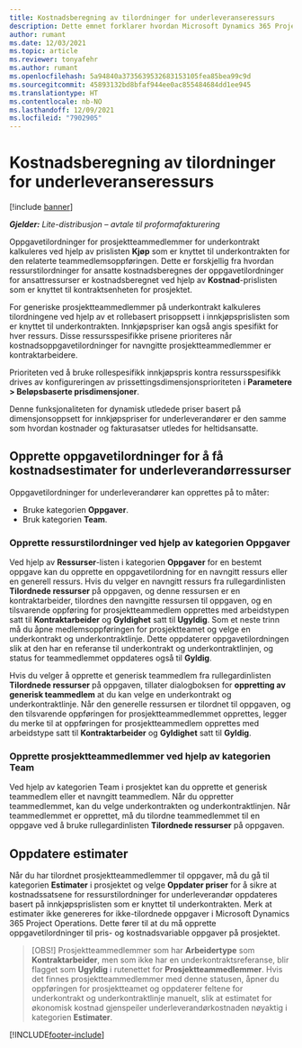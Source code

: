 ```yaml
---
title: Kostnadsberegning av tilordninger for underleveranseressurs
description: Dette emnet forklarer hvordan Microsoft Dynamics 365 Project Operations beregner kostnadsberegning av tilordninger for underleveranseressurs.
author: rumant
ms.date: 12/03/2021
ms.topic: article
ms.reviewer: tonyafehr
ms.author: rumant
ms.openlocfilehash: 5a94840a3735639532683153105fea85bea99c9d
ms.sourcegitcommit: 45893132bd8bfaf944ee0ac855484684dd1ee945
ms.translationtype: HT
ms.contentlocale: nb-NO
ms.lasthandoff: 12/09/2021
ms.locfileid: "7902905"
---
```

# <a name="cost-estimation-of-subcontracted-resource-assignments"></a>Kostnadsberegning av tilordninger for underleveranseressurs

[!include [banner](../../includes/dataverse-preview.md)]

_**Gjelder:** Lite-distribusjon – avtale til proformafakturering_

Oppgavetilordninger for prosjektteammedlemmer for underkontrakt kalkuleres ved hjelp av prislisten **Kjøp** som er knyttet til underkontrakten for den relaterte teammedlemsoppføringen. Dette er forskjellig fra hvordan ressurstilordninger for ansatte kostnadsberegnes der oppgavetilordninger for ansattressurser er kostnadsberegnet ved hjelp av **Kostnad**-prislisten som er knyttet til kontraktsenheten for prosjektet. 

For generiske prosjektteammedlemmer på underkontrakt kalkuleres tilordningene ved hjelp av et rollebasert prisoppsett i innkjøpsprislisten som er knyttet til underkontrakten. Innkjøpspriser kan også angis spesifikt for hver ressurs. Disse ressursspesifikke prisene prioriteres når kostnadsoppgavetilordninger for navngitte prosjektteammedlemmer er kontraktarbeidere. 

Prioriteten ved å bruke rollespesifikk innkjøpspris kontra ressursspesifikk drives av konfigureringen av prissettingsdimensjonsprioriteten i **Parametere > Beløpsbaserte prisdimensjoner**.

Denne funksjonaliteten for dynamisk utledede priser basert på dimensjonsoppsett for innkjøpspriser for underleverandører er den samme som hvordan kostnader og fakturasatser utledes for heltidsansatte. 

## <a name="creating-task-assignments-for-getting-cost-estimates-of-subcontractor-resources"></a>Opprette oppgavetilordninger for å få kostnadsestimater for underleverandørressurser

Oppgavetilordninger for underleverandører kan opprettes på to måter: 
- Bruke kategorien **Oppgaver**.
- Bruk kategorien **Team**.

### <a name="creating-resources-assignments-using-the-tasks-tab"></a>Opprette ressurstilordninger ved hjelp av kategorien Oppgaver
Ved hjelp av **Ressurser**-listen i kategorien **Oppgaver** for en bestemt oppgave kan du opprette en oppgavetilordning for en navngitt ressurs eller en generell ressurs. Hvis du velger en navngitt ressurs fra rullegardinlisten **Tilordnede ressurser** på oppgaven, og denne ressursen er en kontraktarbeider, tilordnes den navngitte ressursen til oppgaven, og en tilsvarende oppføring for prosjektteammedlem opprettes med arbeidstypen satt til **Kontraktarbeider** og **Gyldighet** satt til **Ugyldig**. Som et neste trinn må du åpne medlemsoppføringen for prosjektteamet og velge en underkontrakt og underkontraktlinje. Dette oppdaterer oppgavetilordningen slik at den har en referanse til underkontrakt og underkontraktlinjen, og status for teammedlemmet oppdateres også til **Gyldig**.

Hvis du velger å opprette et generisk teammedlem fra rullegardinlisten **Tilordnede ressurser** på oppgaven, tillater dialogboksen for **oppretting av generisk teammedlem** at du kan velge en underkontrakt og underkontraktlinje. Når den generelle ressursen er tilordnet til oppgaven, og den tilsvarende oppføringen for prosjektteammedlemmet opprettes, legger du merke til at oppføringen for prosjektteammedlem opprettes med arbeidstype satt til **Kontraktarbeider** og **Gyldighet** satt til **Gyldig**.

### <a name="creating-project-team-members-using-the-team-tab"></a>Opprette prosjektteammedlemmer ved hjelp av kategorien Team
Ved hjelp av kategorien Team i prosjektet kan du opprette et generisk teammedlem eller et navngitt teammedlem. Når du oppretter teammedlemmet, kan du velge underkontrakten og underkontraktlinjen. Når teammedlemmet er opprettet, må du tilordne teammedlemmet til en oppgave ved å bruke rullegardinlisten **Tilordnede ressurser** på oppgaven. 

## <a name="updating-estimates"></a>Oppdatere estimater
Når du har tilordnet prosjektteammedlemmer til oppgaver, må du gå til kategorien **Estimater** i prosjektet og velge **Oppdater priser** for å sikre at kostnadssatsene for ressurstilordninger for underleverandør oppdateres basert på innkjøpsprislisten som er knyttet til underkontrakten. Merk at estimater ikke genereres for ikke-tilordnede oppgaver i Microsoft Dynamics 365 Project Operations. Dette fører til at du må opprette oppgavetilordninger til pris- og kostnadsvariable oppgaver på prosjektet. 

> [OBS!] Prosjektteammedlemmer som har **Arbeidertype** som **Kontraktarbeider**, men som ikke har en underkontraktsreferanse, blir flagget som **Ugyldig** i rutenettet for **Prosjektteammedlemmer**. Hvis det finnes prosjektteammedlemmer med denne statusen, åpner du oppføringen for prosjektteamet og oppdaterer feltene for underkontrakt og underkontraktlinje manuelt, slik at estimatet for økonomisk kostnad gjenspeiler underleverandørkostnaden nøyaktig i kategorien **Estimater**. 


[!INCLUDE[footer-include](../../includes/footer-banner.md)]
